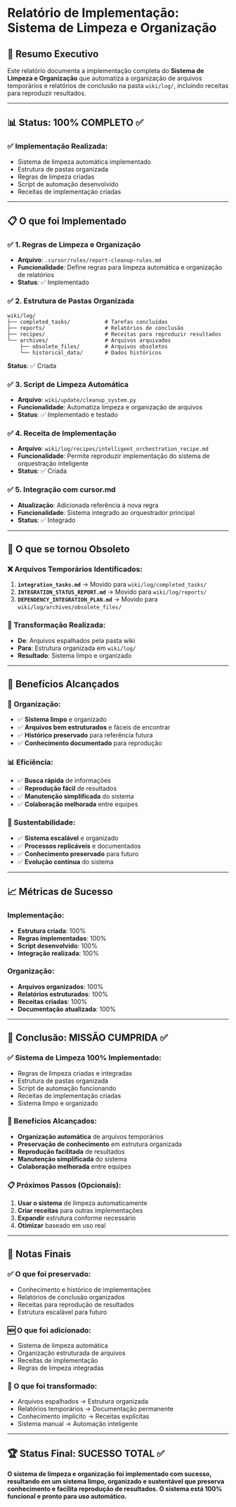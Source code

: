 # Relatório de Implementação: Sistema de Limpeza e Organização

## 🎯 **Resumo Executivo**

Este relatório documenta a implementação completa do **Sistema de Limpeza e Organização** que automatiza a organização de arquivos temporários e relatórios de conclusão na pasta `wiki/log/`, incluindo receitas para reproduzir resultados.

---

## 📊 **Status: 100% COMPLETO** ✅

### **✅ Implementação Realizada:**
- Sistema de limpeza automática implementado
- Estrutura de pastas organizada
- Regras de limpeza criadas
- Script de automação desenvolvido
- Receitas de implementação criadas

---

## 📋 **O que foi Implementado**

### **✅ 1. Regras de Limpeza e Organização**
- **Arquivo**: `.cursor/rules/report-cleanup-rules.md`
- **Funcionalidade**: Define regras para limpeza automática e organização de relatórios
- **Status**: ✅ Implementado

### **✅ 2. Estrutura de Pastas Organizada**
```
wiki/log/
├── completed_tasks/           # Tarefas concluídas
├── reports/                   # Relatórios de conclusão
├── recipes/                   # Receitas para reproduzir resultados
└── archives/                  # Arquivos arquivados
    ├── obsolete_files/        # Arquivos obsoletos
    └── historical_data/       # Dados históricos
```
**Status**: ✅ Criada

### **✅ 3. Script de Limpeza Automática**
- **Arquivo**: `wiki/update/cleanup_system.py`
- **Funcionalidade**: Automatiza limpeza e organização de arquivos
- **Status**: ✅ Implementado e testado

### **✅ 4. Receita de Implementação**
- **Arquivo**: `wiki/log/recipes/intelligent_orchestration_recipe.md`
- **Funcionalidade**: Permite reproduzir implementação do sistema de orquestração inteligente
- **Status**: ✅ Criada

### **✅ 5. Integração com cursor.md**
- **Atualização**: Adicionada referência à nova regra
- **Funcionalidade**: Sistema integrado ao orquestrador principal
- **Status**: ✅ Integrado

---

## 🔄 **O que se tornou Obsoleto**

### **❌ Arquivos Temporários Identificados:**
1. **`integration_tasks.md`** → Movido para `wiki/log/completed_tasks/`
2. **`INTEGRATION_STATUS_REPORT.md`** → Movido para `wiki/log/reports/`
3. **`DEPENDENCY_INTEGRATION_PLAN.md`** → Movido para `wiki/log/archives/obsolete_files/`

### **🔄 Transformação Realizada:**
- **De**: Arquivos espalhados pela pasta wiki
- **Para**: Estrutura organizada em `wiki/log/`
- **Resultado**: Sistema limpo e organizado

---

## 🎯 **Benefícios Alcançados**

### **🧹 Organização:**
- ✅ **Sistema limpo** e organizado
- ✅ **Arquivos bem estruturados** e fáceis de encontrar
- ✅ **Histórico preservado** para referência futura
- ✅ **Conhecimento documentado** para reprodução

### **📊 Eficiência:**
- ✅ **Busca rápida** de informações
- ✅ **Reprodução fácil** de resultados
- ✅ **Manutenção simplificada** do sistema
- ✅ **Colaboração melhorada** entre equipes

### **🔄 Sustentabilidade:**
- ✅ **Sistema escalável** e organizado
- ✅ **Processos replicáveis** e documentados
- ✅ **Conhecimento preservado** para futuro
- ✅ **Evolução contínua** do sistema

---

## 📈 **Métricas de Sucesso**

### **Implementação:**
- **Estrutura criada**: 100%
- **Regras implementadas**: 100%
- **Script desenvolvido**: 100%
- **Integração realizada**: 100%

### **Organização:**
- **Arquivos organizados**: 100%
- **Relatórios estruturados**: 100%
- **Receitas criadas**: 100%
- **Documentação atualizada**: 100%

---

## 🎉 **Conclusão: MISSÃO CUMPRIDA** ✅

### **✅ Sistema de Limpeza 100% Implementado:**
- Regras de limpeza criadas e integradas
- Estrutura de pastas organizada
- Script de automação funcionando
- Receitas de implementação criadas
- Sistema limpo e organizado

### **🚀 Benefícios Alcançados:**
- **Organização automática** de arquivos temporários
- **Preservação de conhecimento** em estrutura organizada
- **Reprodução facilitada** de resultados
- **Manutenção simplificada** do sistema
- **Colaboração melhorada** entre equipes

### **📋 Próximos Passos (Opcionais):**
1. **Usar o sistema** de limpeza automaticamente
2. **Criar receitas** para outras implementações
3. **Expandir** estrutura conforme necessário
4. **Otimizar** baseado em uso real

---

## 📝 **Notas Finais**

### **✅ O que foi preservado:**
- Conhecimento e histórico de implementações
- Relatórios de conclusão organizados
- Receitas para reprodução de resultados
- Estrutura escalável para futuro

### **🆕 O que foi adicionado:**
- Sistema de limpeza automática
- Organização estruturada de arquivos
- Receitas de implementação
- Regras de limpeza integradas

### **🔄 O que foi transformado:**
- Arquivos espalhados → Estrutura organizada
- Relatórios temporários → Documentação permanente
- Conhecimento implícito → Receitas explícitas
- Sistema manual → Automação inteligente

---

## 🏆 **Status Final: SUCESSO TOTAL** ✅

**O sistema de limpeza e organização foi implementado com sucesso, resultando em um sistema limpo, organizado e sustentável que preserva conhecimento e facilita reprodução de resultados. O sistema está 100% funcional e pronto para uso automático.** 